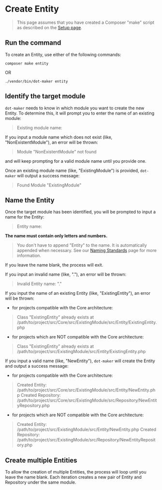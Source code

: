 # Create Entity

> This page assumes that you have created a Composer "make" script as described on the [Setup page](../setup.md#add-dot-maker-to-composerjson).

## Run the command

To create an Entity, use either of the following commands:

```shell
composer make entity
```

OR

```shell
./vendor/bin/dot-maker entity
```

## Identify the target module

`dot-maker` needs to know in which module you want to create the new Entity.
To determine this, it will prompt you to enter the name of an existing module:

> Existing module name:

If you input a module name which does not exist (like, "NonExistentModule"), an error will be thrown:

> Module "NonExistentModule" not found

and will keep prompting for a valid module name until you provide one.

Once an existing module name (like, "ExistingModule") is provided, `dot-maker` will output a success message:

> Found Module "ExistingModule"

## Name the Entity

Once the target module has been identified, you will be prompted to input a name for the Entity:

> Entity name:

**The name must contain only letters and numbers.**

> You don't have to append "Entity" to the name.
> It is automatically appended when necessary.
> See our [Naming Standards](../naming-standards.md) page for more information.

If you leave the name blank, the process will exit.

If you input an invalid name (like, "."), an error will be thrown:

> Invalid Entity name: "."

If you input the name of an existing Entity (like, "ExistingEntity"), an error will be thrown:

- for projects compatible with the Core architecture:

> Class "ExistingEntity" already exists at /path/to/project/src/Core/src/ExistingModule/src/Entity/ExistingEntity.php

- for projects which are NOT compatible with the Core architecture:

> Class "ExistingEntity" already exists at /path/to/project/src/ExistingModule/src/Entity/ExistingEntity.php

If you input a valid name (like, "NewEntity"), `dot-maker` will create the Entity and output a success message:

- for projects compatible with the Core architecture:

> Created Entity: /path/to/project/src/Core/src/ExistingModule/src/Entity/NewEntity.php
> Created Repository: /path/to/project/src/Core/src/ExistingModule/src/Repository/NewEntityRepository.php

- for projects which are NOT compatible with the Core architecture:

> Created Entity: /path/to/project/src/ExistingModule/src/Entity/NewEntity.php
> Created Repository: /path/to/project/src/ExistingModule/src/Repository/NewEntityRepository.php

## Create multiple Entities

To allow the creation of multiple Entities, the process will loop until you leave the name blank.
Each iteration creates a new pair of Entity and Repository under the same module.
